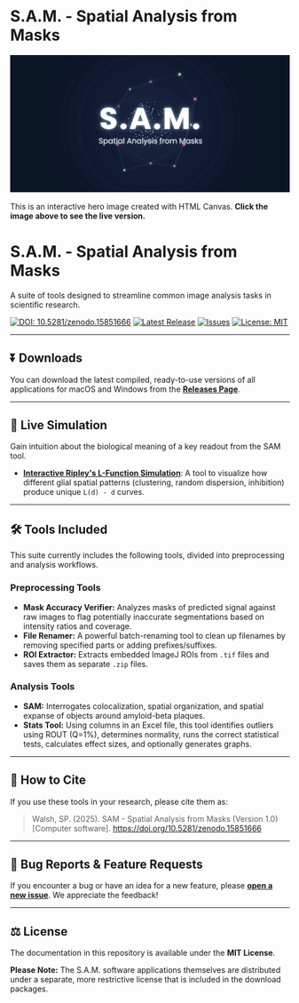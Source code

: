 # S.A.M. - Spatial Analysis from Masks

[![S.A.M. Hero Preview](https://github.com/jungsukimlab/SAM-Suite/blob/main/SAM_Hero_Image.gif?raw=true)](https://jungsukimlab.github.io/SAM-Suite/SAM_Hero_Image.gif)

This is an interactive hero image created with HTML Canvas. **Click the image above to see the live version.**

# S.A.M. - Spatial Analysis from Masks
A suite of tools designed to streamline common image analysis tasks in scientific research.

[![DOI: 10.5281/zenodo.15851666](https://img.shields.io/badge/DOI-10.5281/zenodo.15881978-blue.svg)](https://doi.org/10.5281/zenodo.15881978)
[![Latest Release](https://img.shields.io/github/v/release/jungsukimlab/SAM-Suite?label=Latest%20Release&color=brightgreen)](https://github.com/jungsukimlab/SAM-Suite/releases)
[![Issues](https://img.shields.io/github/issues/jungsukimlab/SAM-Suite)](https://github.com/jungsukimlab/SAM-Suite/issues)
[![License: MIT](https://img.shields.io/badge/Docs%20License-MIT-purple.svg)](https://github.com/jungsukimlab/SAM-Suite/blob/main/LICENSE)

---

## ⏬ Downloads
You can download the latest compiled, ready-to-use versions of all applications for macOS and Windows from the **[Releases Page](https://github.com/jungsukimlab/SAM-Suite/releases)**.

---

## 🔬 Live Simulation
Gain intuition about the biological meaning of a key readout from the SAM tool.
* **[Interactive Ripley's L-Function Simulation](https://jungsukimlab.github.io/SAM-Suite/ripley-simulation.html)**: A tool to visualize how different glial spatial patterns (clustering, random dispersion, inhibition) produce unique `L(d) - d` curves.

---

## 🛠️ Tools Included
This suite currently includes the following tools, divided into preprocessing and analysis workflows.

### Preprocessing Tools
* **Mask Accuracy Verifier:** Analyzes masks of predicted signal against raw images to flag potentially inaccurate segmentations based on intensity ratios and coverage.
* **File Renamer:** A powerful batch-renaming tool to clean up filenames by removing specified parts or adding prefixes/suffixes.
* **ROI Extractor:** Extracts embedded ImageJ ROIs from `.tif` files and saves them as separate `.zip` files.

### Analysis Tools
* **SAM:** Interrogates colocalization, spatial organization, and spatial expanse of objects around amyloid-beta plaques.
* **Stats Tool:** Using columns in an Excel file, this tool identifies outliers using ROUT (Q=1%), determines normality, runs the correct statistical tests, calculates effect sizes, and optionally generates graphs.

---

## 📖 How to Cite
If you use these tools in your research, please cite them as:
> Walsh, SP. (2025). SAM - Spatial Analysis from Masks (Version 1.0) [Computer software]. https://doi.org/10.5281/zenodo.15851666

---

## 🐛 Bug Reports & Feature Requests
If you encounter a bug or have an idea for a new feature, please **[open a new issue](https://github.com/jungsukimlab/SAM-Suite/issues)**. We appreciate the feedback!

---

## ⚖️ License
The documentation in this repository is available under the **MIT License**.

**Please Note:** The S.A.M. software applications themselves are distributed under a separate, more restrictive license that is included in the download packages.

